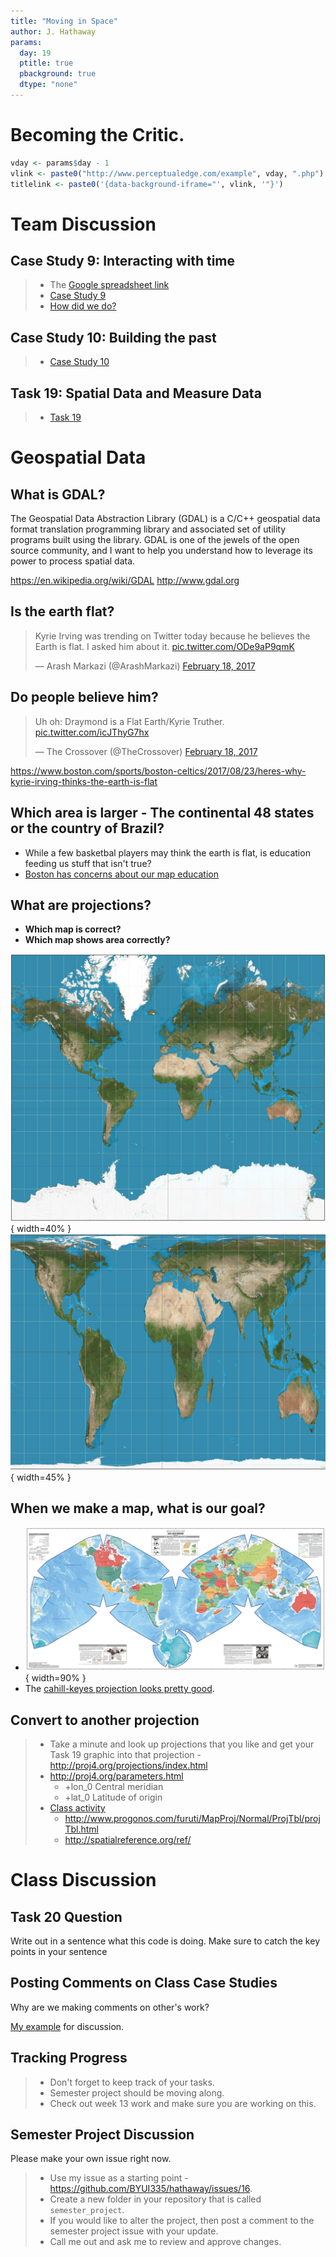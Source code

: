 ```yaml
---
title: "Moving in Space"
author: J. Hathaway
params:
  day: 19
  ptitle: true
  pbackground: true
  dtype: "none"
---
```





# Becoming the Critic.


```r
vday <- params$day - 1
vlink <- paste0("http://www.perceptualedge.com/example", vday, ".php")
titlelink <- paste0('{data-background-iframe="', vlink, '"}')
```










# Team Discussion



## Case Study 9: Interacting with time

> - The [Google spreadsheet link](https://docs.google.com/spreadsheets/d/1MQtkBWuxla9wITp0BzUTCjbmlvi9j9EiDLIXw7K3UBE/edit?usp=sharing)
> - [Case Study 9](https://byuistats.github.io/M335/weekly_projects/cs09_details.html)
> - [How did we do?](https://github.com/BYUI335/hathaway)




## Case Study 10: Building the past
> - [Case Study 10](https://byuistats.github.io/M335/weekly_projects/cs10_details.html)




## Task 19: Spatial Data and Measure Data
> - [Task 19](https://byuistats.github.io/M335/class_tasks/task19_details.html)










# Geospatial Data

## What is GDAL?

The Geospatial Data Abstraction Library (GDAL) is a C/C++ geospatial data format translation programming library and associated set of utility programs built using the library. GDAL is one of the jewels of the open source community, and I want to help you understand how to leverage its power to process spatial data. 

https://en.wikipedia.org/wiki/GDAL
http://www.gdal.org

## Is the earth flat?

<blockquote class="twitter-video" data-lang="en"><p lang="en" dir="ltr">Kyrie Irving was trending on Twitter today because he believes the Earth is flat. I asked him about it. <a href="https://t.co/ODe9aP9qmK">pic.twitter.com/ODe9aP9qmK</a></p>&mdash; Arash Markazi (@ArashMarkazi) <a href="https://twitter.com/ArashMarkazi/status/832770937078571008?ref_src=twsrc%5Etfw">February 18, 2017</a></blockquote>
<script async src="https://platform.twitter.com/widgets.js" charset="utf-8"></script>

## Do people believe him?

<blockquote class="twitter-video" data-lang="en"><p lang="en" dir="ltr">Uh oh: Draymond is a Flat Earth/Kyrie Truther. <a href="https://t.co/icJThyG7hx">pic.twitter.com/icJThyG7hx</a></p>&mdash; The Crossover (@TheCrossover) <a href="https://twitter.com/TheCrossover/status/833014995583643649?ref_src=twsrc%5Etfw">February 18, 2017</a></blockquote>
<script async src="https://platform.twitter.com/widgets.js" charset="utf-8"></script>

https://www.boston.com/sports/boston-celtics/2017/08/23/heres-why-kyrie-irving-thinks-the-earth-is-flat

## Which area is larger - The continental 48 states or the country of Brazil?

- While a few basketbal players may think the earth is flat, is education feeding us stuff that isn't true?
- [Boston has concerns about our map education](https://www.theguardian.com/education/2017/mar/19/boston-public-schools-world-map-mercator-peters-projection)

## What are projections?

* **Which map is correct?**
* **Which map shows area correctly?**

![](../images/mercator.jpg){ width=40% } ![](../images/gall-peters.png){ width=45% } 

## When we make a map, what is our goal?

* ![](../images/cahill-keyes.jpg){ width=90% }
* The [cahill-keyes projection looks pretty good](https://xkcd.com/977/).

## Convert to another projection

> * Take a minute and look up projections that you like and get your Task 19 graphic into that projection - http://proj4.org/projections/index.html
> * http://proj4.org/parameters.html
>     * +lon_0     Central meridian
>     * +lat_0     Latitude of origin
> * [Class activity](../spatial_class.html) 
>     * http://www.progonos.com/furuti/MapProj/Normal/ProjTbl/projTbl.html
>     * http://spatialreference.org/ref/

# Class Discussion

## Task 20 Question

Write out in a sentence what this code is doing. Make sure to catch the key points in your sentence




## Posting Comments on Class Case Studies

Why are we making comments on other's work?

[My example](https://github.com/BYUI335/Pyeatt_A/issues/7) for discussion.

## Tracking Progress

> - Don't forget to keep track of your tasks.
> - Semester project should be moving along.
> - Check out week 13 work and make sure you are working on this.

## Semester Project Discussion

Please make your own issue right now.

> - Use my issue as a starting point - <https://github.com/BYUI335/hathaway/issues/16>.
> - Create a new folder in your repository that is called `semester_project`.
> - If you would like to alter the project, then post a comment to the semester project issue with your update.
> - Call me out and ask me to review and approve changes.

